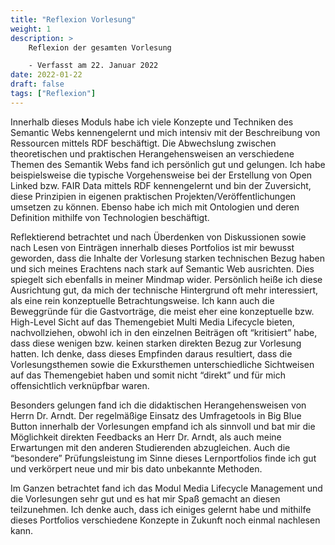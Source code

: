 ```yaml
---
title: "Reflexion Vorlesung"
weight: 1
description: >
    Reflexion der gesamten Vorlesung

    - Verfasst am 22. Januar 2022
date: 2022-01-22
draft: false
tags: ["Reflexion"]
---
```


Innerhalb dieses Moduls habe ich viele Konzepte und Techniken des Semantic Webs kennengelernt und mich intensiv mit der Beschreibung von Ressourcen mittels RDF beschäftigt. Die Abwechslung zwischen theoretischen und praktischen Herangehensweisen an verschiedene Themen des Semantik Webs fand ich persönlich gut und gelungen. Ich habe beispielsweise die typische Vorgehensweise bei der Erstellung von Open Linked bzw. FAIR Data mittels RDF kennengelernt und bin der Zuversicht, diese Prinzipien in eigenen praktischen Projekten/Veröffentlichungen umsetzen zu können. Ebenso habe ich mich mit Ontologien und deren Definition mithilfe von Technologien beschäftigt.

Reflektierend betrachtet und nach Überdenken von Diskussionen sowie nach Lesen von Einträgen innerhalb dieses Portfolios ist mir bewusst geworden, dass die Inhalte der Vorlesung starken technischen Bezug haben und sich meines Erachtens nach stark auf Semantic Web ausrichten. Dies spiegelt sich ebenfalls in meiner Mindmap wider. Persönlich heiße ich diese Ausrichtung gut, da mich der technische Hintergrund oft mehr interessiert, als eine rein konzeptuelle Betrachtungsweise. Ich kann auch die Beweggründe für die Gastvorträge, die meist eher eine konzeptuelle bzw. High-Level Sicht auf das Themengebiet Multi Media Lifecycle bieten, nachvollziehen, obwohl ich in den einzelnen Beiträgen oft “kritisiert” habe, dass diese wenigen bzw. keinen starken direkten Bezug zur Vorlesung hatten. Ich denke, dass dieses Empfinden daraus resultiert, dass die Vorlesungsthemen sowie die Exkursthemen unterschiedliche Sichtweisen auf das Themengebiet haben und somit nicht “direkt” und für mich offensichtlich verknüpfbar waren.

Besonders gelungen fand ich die didaktischen Herangehensweisen von Herrn Dr. Arndt. Der regelmäßige Einsatz des Umfragetools in Big Blue Button innerhalb der Vorlesungen empfand ich als sinnvoll und bat mir die Möglichkeit direkten Feedbacks an Herr Dr. Arndt, als auch meine Erwartungen mit den anderen Studierenden abzugleichen. Auch die “besondere” Prüfungsleistung im Sinne dieses Lernportfolios finde ich gut und verkörpert neue und mir bis dato unbekannte Methoden.

Im Ganzen betrachtet fand ich das Modul Media Lifecycle Management und die Vorlesungen sehr gut und es hat mir Spaß gemacht an diesen teilzunehmen. Ich denke auch, dass ich einiges gelernt habe und mithilfe dieses Portfolios verschiedene Konzepte in Zukunft noch einmal nachlesen kann.
